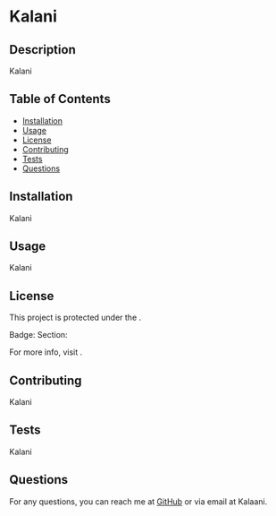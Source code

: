 
  # Kalani
  
  ## Description
  Kalani
  
  ## Table of Contents
  - [Installation](#installation)
  - [Usage](#usage)
  - [License](#license)
  - [Contributing](#contributing)
  - [Tests](#tests)
  - [Questions](#questions)
  
  ## Installation
  Kalani
  
  ## Usage
  Kalani
  
  ## License
  This project is protected under the .

 Badge: 
  Section: 

  For more info, visit .

  
  ## Contributing
  Kalani
  
  ## Tests
  Kalani
  
  ## Questions
  For any questions, you can reach me at [GitHub](https://github.com/Kalani) or via email at Kalaani.
  